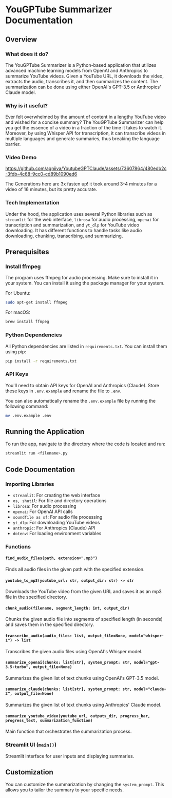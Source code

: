 # YouGPTube Summarizer Documentation

## Overview

### What does it do?

The YouGPTube Summarizer is a Python-based application that utilizes advanced machine learning models from OpenAI and Anthropics to summarize YouTube videos. Given a YouTube URL, it downloads the video, extracts the audio, transcribes it, and then summarizes the content. The summarization can be done using either OpenAI's GPT-3.5 or Anthropics' Claude model. 

### Why is it useful?

Ever felt overwhelmed by the amount of content in a lengthy YouTube video and wished for a concise summary? The YouGPTube Summarizer can help you get the essence of a video in a fraction of the time it takes to watch it. Moreover, by using Whisper API for transcription, it can transcribe videos in multiple languages and generate summaries, thus breaking the language barrier.

### Video Demo

https://github.com/agniiva/YoutubeGPTClaude/assets/73607864/480edb2c-3fdb-4c68-9cc0-cd89b1090ed6

The Generations here are 3x fasten up! it took around 3-4 minutes for a video of 16 minutes, but its pretty accurate.


### Tech Implementation

Under the hood, the application uses several Python libraries such as `streamlit` for the web interface, `librosa` for audio processing, `openai` for transcription and summarization, and `yt_dlp` for YouTube video downloading. It has different functions to handle tasks like audio downloading, chunking, transcribing, and summarizing.

## Prerequisites

### Install ffmpeg

The program uses ffmpeg for audio processing. Make sure to install it in your system. You can install it using the package manager for your system.

For Ubuntu:

```bash
sudo apt-get install ffmpeg
```

For macOS:

```bash
brew install ffmpeg
```

### Python Dependencies

All Python dependencies are listed in `requirements.txt`. You can install them using pip:

```bash
pip install -r requirements.txt
```

### API Keys

You'll need to obtain API keys for OpenAI and Anthropics (Claude). Store these keys in `.env.example` and rename the file to `.env`. 

You can also automatically rename the `.env.example` file by running the following command:

```bash
mv .env.example .env
```

## Running the Application

To run the app, navigate to the directory where the code is located and run:

```bash
streamlit run <filename>.py
```

## Code Documentation

### Importing Libraries

- `streamlit`: For creating the web interface
- `os, shutil`: For file and directory operations
- `librosa`: For audio processing
- `openai`: For OpenAI API calls
- `soundfile as sf`: For audio file processing
- `yt_dlp`: For downloading YouTube videos
- `anthropic`: For Anthropics (Claude) API
- `dotenv`: For loading environment variables

### Functions

#### `find_audio_files(path, extension=".mp3")`

Finds all audio files in the given path with the specified extension.

#### `youtube_to_mp3(youtube_url: str, output_dir: str) -> str`

Downloads the YouTube video from the given URL and saves it as an mp3 file in the specified directory.

#### `chunk_audio(filename, segment_length: int, output_dir)`

Chunks the given audio file into segments of specified length (in seconds) and saves them in the specified directory.

#### `transcribe_audio(audio_files: list, output_file=None, model="whisper-1") -> list`

Transcribes the given audio files using OpenAI's Whisper model.

#### `summarize_openai(chunks: list[str], system_prompt: str, model="gpt-3.5-turbo", output_file=None)`

Summarizes the given list of text chunks using OpenAI's GPT-3.5 model.

#### `summarize_claude(chunks: list[str], system_prompt: str, model="claude-2", output_file=None)`

Summarizes the given list of text chunks using Anthropics' Claude model.

#### `summarize_youtube_video(youtube_url, outputs_dir, progress_bar, progress_text, summarization_function)`

Main function that orchestrates the summarization process.

### Streamlit UI (`main()`)

Streamlit interface for user inputs and displaying summaries.

## Customization

You can customize the summarization by changing the `system_prompt`. This allows you to tailor the summary to your specific needs.
